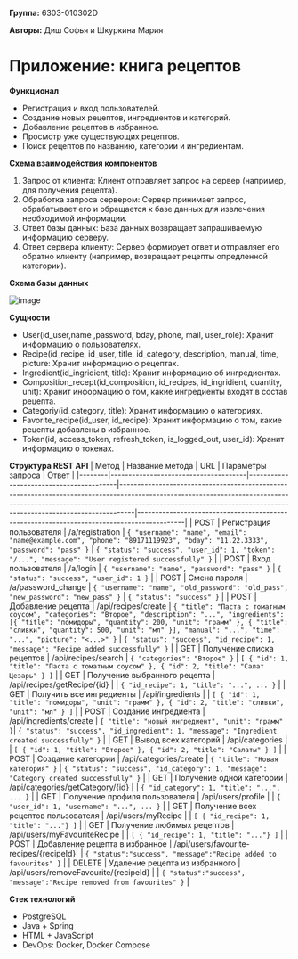 **Группа:** 6303-010302D

**Авторы:** Диш Софья и Шкуркина Мария

# Приложение: книга рецептов

**Функционал**
- Регистрация и вход пользователей.
- Создание новых рецептов, ингредиентов и категорий.
- Добавление рецептов в избранное.
- Просмотр уже существующих рецептов.
- Поиск рецептов по названию, категории и ингредиентам.


**Схема взаимодействия компонентов**
1.	Запрос от клиента: Клиент отправляет запрос на сервер (например, для получения рецепта).
2.	Обработка запроса сервером: Сервер принимает запрос, обрабатывает его и обращается к базе данных для извлечения необходимой информации.
3.	Ответ базы данных: База данных возвращает запрашиваемую информацию серверу.
4.	Ответ сервера клиенту: Сервер формирует ответ и отправляет его обратно клиенту (например, возвращает рецепты опредленной категории).


**Схема базы данных**

![image](https://github.com/user-attachments/assets/78e4eae9-8cdd-4e9b-8d25-1701c48ae650)



**Сущности**
- User(id_user,name ,password, bday, phone, mail, user_role): Хранит информацию о пользователях.
- Recipe(id_recipe, id_user, title, id_category, description, manual, time, picture: Хранит информацию о рецептах.
- Ingredient(id_ingridient, title): Хранит информацию об ингредиентах.
- Composition_recept(id_composition, id_recipes, id_ingridient, quantity, unit): Хранит информацию о том, какие ингредиенты входят в состав рецепта.
- Categoriy(id_category, title): Хранит информацию о категориях.
- Favorite_recipe(id_user, id_recipe): Хранит информацию о том, какие рецепты добавлены в избранное.
- Token(id, access_token, refresh_token, is_logged_out, user_id): Хранит информацию о токенах.


**Структура REST API**
| Метод  | Название метода                      | URL                                     | Параметры запроса                                                                                                                                                                                                                           | Ответ                                                                                     |
|--------|--------------------------------------|-----------------------------------------|----------------------------------------------------------------------------------------------------------------------------------------------------------------------------------------------------------------------------------------------|-------------------------------------------------------------------------------------------|
| POST   | Регистрация пользователя             | /a/registration                         | `{ "username": "name", "email": "name@example.com", "phone": "89171119923", "bday": "11.22.3333", "password": "pass" }`                                                                                                           | `{ "status": "success", "user_id": 1, "token": "/...", "message": "User registered successfully" }` |
| POST   | Вход пользователя                    | /a/login                                | `{ "username": "name", "password": "pass" }`                                                                                                                                                                                            | `{ "status": "success", "user_id": 1 }`                                                 |
| POST   | Смена пароля                        | /a/password_change                      | `{ "username": "name", "old_password": "old_pass", "new_password": "new_pass" }`                                                                                                                                                      | `{ "status": "success" }`                                                               |
| POST   | Добавление рецепта                  | /api/recipes/create                     | `{ "title": "Паста с томатным соусом", "categories": "Второе", "description": "...", "ingredients": [{ "title": "помидоры", "quantity": 200, "unit": "грамм" }, { "title": "сливки", "quantity": 500, "unit": "мл" }], "manual": "...", "time": "...", "picture": "<...>" }` | `{ "status": "success", "id_recipe": 1, "message": "Recipe added successfully" }` |
| GET    | Получение списка рецептов           | /api/recipes/search                     | `{ "categories": "Второе" }`                                                                                                                                                                                                             | `[ { "id": 1, "title": "Паста с томатным соусом" }, { "id": 2, "title": "Салат Цезарь" } ]` |
| GET    | Получение выбранного рецепта        | /api/recipes/getRecipe/{id}            |                                                                                                                                                                                                                                              | `{ "id_recipe": 1, "title": "...", ... }`                                               |
| GET    | Получить все ингредиенты            | /api/ingredients                        |                                                                                                                                                                                                                                              | `[ { "id": 1, "title": "помидоры", "unit": "грамм" }, { "id": 2, "title": "сливки", "unit": "мл" } ]` |
| POST   | Создание ингредиента                | /api/ingredients/create                 | `{ "title": "новый ингредиент", "unit": "грамм" }`| `{ "status": "success", "id_ingredient": 1, "message": "Ingredient created successfully" }` |
| GET    | Вывод всех категорий                | /api/categories                         |                                                                                                                                                                                                                                              | `[ { "id": 1, "title": "Второе" }, { "id": 2, "title": "Салаты" } ]`                     |
| POST   | Создание категории                   | /api/categories/create                  | `{ "title": "Новая категория" }`                                                                                                                                                                                                         | `{ "status": "success", "id_category": 1, "message": "Category created successfully" }` |
| GET    | Получение одной категории            | /api/categories/getCategory/{id}        |                                                                                                                                                                                                                                              | `{ "id_category": 1, "title": "...", ... }`                                             |
| GET    | Получение профиля пользователя       | /api/users/profile                      |                                                                                                                                                                                                                                              | `{ "user_id": 1, "username": "...", ... }`                                             |
| GET    | Получение всех рецептов пользователя | /api/users/myRecipe                    |                                                                                                                                                                                                                                              | `[ { "id_recipe": 1, "title": "..."} ]`                                                |
| GET    | Получение любимых рецептов          | /api/users/myFavouriteRecipe           |                                                                                                                                                                                                                                              | `[ { "id_recipe": 1, "title": "..."} ]`                                                |
| POST   | Добавление рецепта в избранное      | /api/users/favourite-recipes/{recipeId}|                                                                                                                                                                                                                                              | `{ "status":"success", "message":"Recipe added to favourites" }`                        |
| DELETE | Удаление рецепта из избранного      | /api/users/removeFavourite/{recipeId}   |                                                                                                                                                                                                                                              | `{ "status":"success", "message":"Recipe removed from favourites" }`                     |
                                             
                                                                                                                            


**Стек технологий**

- PostgreSQL
- Java + Spring 
- HTML + JavaScript
- DevOps: Docker, Docker Compose

